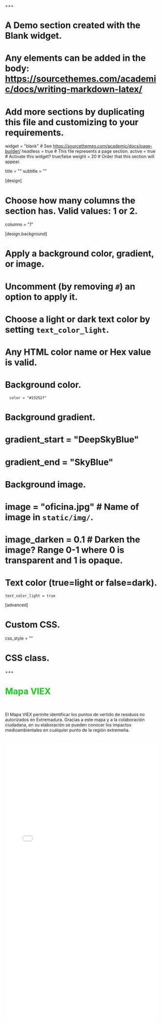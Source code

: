 +++
# A Demo section created with the Blank widget.
# Any elements can be added in the body: https://sourcethemes.com/academic/docs/writing-markdown-latex/
# Add more sections by duplicating this file and customizing to your requirements.

widget = "blank"  # See https://sourcethemes.com/academic/docs/page-builder/
headless = true  # This file represents a page section.
active = true  # Activate this widget? true/false
weight = 20  # Order that this section will appear.

title = ""
subtitle = ""

[design]
  # Choose how many columns the section has. Valid values: 1 or 2.
  columns = "1"

[design.background]
  # Apply a background color, gradient, or image.
  #   Uncomment (by removing `#`) an option to apply it.
  #   Choose a light or dark text color by setting `text_color_light`.
  #   Any HTML color name or Hex value is valid.

  # Background color.
      color = "#23252f"
  
  # Background gradient.
  # gradient_start = "DeepSkyBlue"
  # gradient_end = "SkyBlue"
  
  # Background image.
  #  image = "oficina.jpg"  # Name of image in `static/img/`.
  #  image_darken = 0.1  # Darken the image? Range 0-1 where 0 is transparent and 1 is opaque.

  # Text color (true=light or false=dark).
    text_color_light = true  
  
[advanced]
 # Custom CSS. 
 css_style = ""
 
 # CSS class.
+++

<div class=text-justify><h1 style="color:#14CF14">Mapa VIEX</h1><br> <p>El Mapa VIEX permite identificar los puntos de vertido de residuos no autorizados en Extremadura. Gracias a este mapa y a la colaboración ciudadana, en su elaboración se pueden conocer los impactos medioambientales en cualquier punto de la región extremeña.</p> <br> <iframe style="border:none;" width='100%' height='915' src='m_base/Mapa_proyecto.html'></iframe></div>
